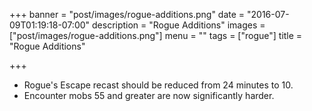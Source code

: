 +++
banner = "post/images/rogue-additions.png"
date = "2016-07-09T01:19:18-07:00"
description = "Rogue Additions"
images = ["post/images/rogue-additions.png"]
menu = ""
tags = ["rogue"]
title = "Rogue Additions"

+++
* Rogue's Escape recast should be reduced from 24 minutes to 10.
* Encounter mobs 55 and greater are now significantly harder.
<!--more-->